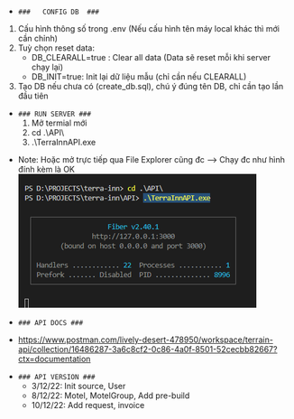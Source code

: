 - `###   CONFIG DB  ###`
1. Cấu hình thông số trong .env (Nếu cấu hình tên máy local khác thì mới cần chỉnh)
2. Tuỳ chọn reset data:
	+ DB_CLEARALL=true : Clear all data (Data sẽ reset mỗi khi server chạy lại)
	+ DB_INIT=true: Init lại dữ liệu mẫu (chỉ cần nếu CLEARALL)
3. Tạo DB nếu chưa có (create_db.sql), chú ý đúng tên DB, chỉ cần tạo lần đầu tiên

- `### RUN SERVER ###`
	1. Mở termial mới
	2. cd .\API\
	3. .\TerraInnAPI.exe
* Note: Hoặc mở trực tiếp qua File Explorer cũng đc --> Chạy đc như hình đính kèm là OK
![example](screenshot.png "example")

- `### API DOCS ###`
* https://www.postman.com/lively-desert-478950/workspace/terrain-api/collection/16486287-3a6c8cf2-0c86-4a0f-8501-52cecbb82667?ctx=documentation 


- `### API VERSION ###`
	+ 3/12/22: Init source, User
	+ 8/12/22: Motel, MotelGroup, Add pre-build
	+ 10/12/22: Add request, invoice
